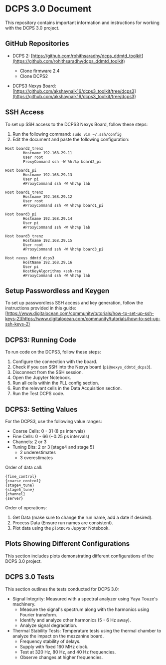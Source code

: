 # DCPS 3.0 Document

This repository contains important information and instructions for working with the DCPS 3.0 project.

## GitHub Repositories

- DCPS 2: [https://github.com/rohithsaradhy/dcps_ddmtd_toolkit](https://github.com/rohithsaradhy/dcps_ddmtd_toolkit)
  - Clone firmware 2.4
  - Clone DCPS2

- DCPS3 Nexys Board: [https://github.com/akshaynaik16/dcps3_toolkit/tree/dcps3](https://github.com/akshaynaik16/dcps3_toolkit/tree/dcps3)

## SSH Access

To set up SSH access to the DCPS3 Nexys Board, follow these steps:

1. Run the following command: `sudo vim ~/.ssh/config`
2. Edit the document and paste the following configuration:

```plaintext
Host board2_trenz
        Hostname 192.168.29.11
        User root
        ProxyCommand ssh -W %h:%p board2_pi

Host board1_pi
        Hostname 192.168.29.13
        User pi
        #ProxyCommand ssh -W %h:%p lab

Host board1_trenz
        Hostname 192.168.29.12
        User root
        #ProxyCommand ssh -W %h:%p board1_pi

Host board3_pi
        Hostname 192.168.29.14
        User pi
        #ProxyCommand ssh -W %h:%p lab

Host board3_trenz
        Hostname 192.168.29.15
        User root
        #ProxyCommand ssh -W %h:%p board3_pi

Host nexys_ddmtd_dcps3
     	HostName 192.168.29.16
     	User pi
     	HostKeyAlgorithms +ssh-rsa
     	#ProxyCommand ssh -W %h:%p lab
```

## Setup Passwordless and Keygen

To set up passwordless SSH access and key generation, follow the instructions provided in this guide: [https://www.digitalocean.com/community/tutorials/how-to-set-up-ssh-keys-2](https://www.digitalocean.com/community/tutorials/how-to-set-up-ssh-keys-2)

## DCPS3: Running Code

To run code on the DCPS3, follow these steps:

1. Configure the connection with the board.
2. Check if you can SSH into the Nexys board (`pi@nexys_ddmtd_dcps3`).
3. Disconnect from the SSH session.
4. Open the Jupyter Notebook.
5. Run all cells within the PLL config section.
6. Run the relevant cells in the Data Acquisition section.
7. Run the Test DCPS code.

## DCPS3: Setting Values

For the DCPS3, use the following value ranges:

- Coarse Cells: 0 - 31 (8 ps intervals)
- Fine Cells: 0 - 66 (~0.25 ps intervals)
- Channels: 2 or 3
- Tuning Bits: 2 or 3 [stage4 and stage 5]
  - 2 underestimates
  - 3 overestimates

Order of data call:

```plaintext
{fine_control}
{coarse_control}
{stage4_tune}
{stage5_tune}
{channel}
{server}
```

Order of operations:

1. Get Data (make sure to change the run name, add a date if desired).
2. Process Data (Ensure run names are consistent).
3. Plot data using the `plotDCPS` Jupyter Notebook.

## Plots Showing Different Configurations

This section includes plots demonstrating different configurations of the DCPS 3.0 project.

## DCPS 3.0 Tests

This section outlines the tests conducted for DCPS 3.0:

- Signal Integrity: Measured with a spectral analyzer using Yaya Touze's machinery.
  - Measure the signal's spectrum along with the harmonics using Fourier transform.
  - Identify and analyze other harmonics (5 - 6 Hz away).
  - Analyze signal degradation.
- Thermal Stability Tests: Temperature tests using the thermal chamber to analyze the impact on the mezzanine board.
  - Frequency stability of delays.
  - Supply with fixed 160 MHz clock.
  - Test at 320 Hz, 80 Hz, and 40 Hz frequencies.
  - Observe changes at higher frequencies.

